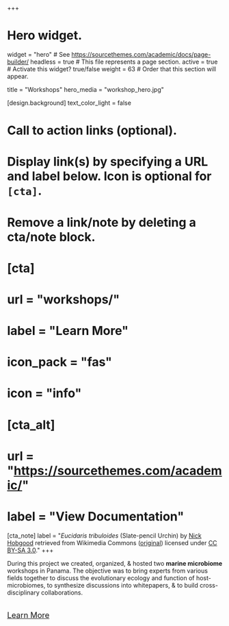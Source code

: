 +++
# Hero widget.
widget = "hero"  # See https://sourcethemes.com/academic/docs/page-builder/
headless = true  # This file represents a page section.
active = true  # Activate this widget? true/false
weight = 63  # Order that this section will appear.

title = "Workshops"
hero_media = "workshop_hero.jpg"

[design.background]
  text_color_light = false

# Call to action links (optional).
#   Display link(s) by specifying a URL and label below. Icon is optional for `[cta]`.
#   Remove a link/note by deleting a cta/note block.
# [cta]
#   url = "workshops/"
#   label = "Learn More"
#   icon_pack = "fas"
#   icon = "info"
  
# [cta_alt]
#   url = "https://sourcethemes.com/academic/"
#   label = "View Documentation"

[cta_note]
  label = "*Eucidaris tribuloides* (Slate-pencil Urchin) by [Nick Hobgood](https://commons.wikimedia.org/wiki/User:Nhobgood) retrieved from Wikimedia Commons ([original](https://commons.wikimedia.org/wiki/File:Eucidaris_tribuloides_(Slate-pencil_Urchin).jpg)) licensed under [CC BY-SA 3.0](https://creativecommons.org/licenses/by-sa/3.0/deed.en)."
+++

During this project we created, organized, & hosted two **marine microbiome** workshops in Panama. The objective was to bring experts from various fields together to discuss the evolutionary ecology and function of host-microbiomes, to synthesize discussions into whitepapers, & to build cross-disciplinary collaborations. 

<div style="height: 5px"></div>

<p>
  <a href="workshops/" rel="noopener" class="hero-cta-alt pl-2" style="font-size:1.3em;">Learn More <i class="fas fa-angle-right"></i></a>
</p>








